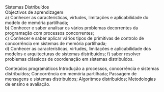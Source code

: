 Sistemas Distribuídos<br>
Objectivos de aprendizagem<br>
a) Conhecer as características, virtudes, limitações e aplicabilidade do modelo de memória partilhada; <br>
b) Conhecer e saber analisar os vários problemas decorrentes da programação com processos concorrentes;<br>
c) Conhecer e saber aplicar vários tipos de primitivas de controlo de concorrência em sistemas de memória partilhada; <br>
d) Conhecer as características, virtudes, limitações e aplicabilidade dos modelos e arquitecturas de sistemas distribuídos; 
f) saber resolver problemas clássicos de coordenação em sistemas distribuídos.

Conteúdos programáticos
Introdução a processos, concorrência e sistemas distribuídos;
Concorrência em memória partilhada;
Passagem de mensagens e sistemas distribuídos;
Algoritmos distribuídos;
Metodologias de ensino e avaliação.
